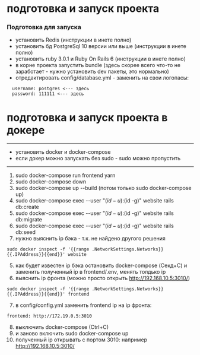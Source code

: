 # подготовка и запуск проекта

### Подготовка для запуска
- установить Redis (инструкции в инете полно) 
- установить бд PostgreSql 10 версии или выше (инструкции в инете полно) 
- установить ruby 3.0.1 и Ruby On Rails 6 (инструкции в инете полно)
- в корне проекта запустить bundle (здесь скорее всего что-то не заработает - нужно установить dev пакеты, это нормально)
- отредактировать config/database.yml - заменить на свои логопасы:
```
  username: postgres <--- здесь
  password: 111111 <--- здесь
```

# подготовка и запуск проекта в докере
 
---
* установить docker и docker-compose
* если докер можно запускать без sudo - sudo можно пропустить
---
1. sudo docker-compose run frontend yarn
2. sudo docker-compose down
3. sudo docker-compose up --build (потом только sudo docker-compose up)
4. sudo docker-compose exec --user "$(id -u):$(id -g)" website rails db:create
5. sudo docker-compose exec --user "$(id -u):$(id -g)" website rails db:migrate
6. sudo docker-compose exec --user "$(id -u):$(id -g)" website rails db:seed
7. нужно выяснить ip бэка - т.к. не найдено другого решения
 ```
sudo docker inspect -f '{{range .NetworkSettings.Networks}}{{.IPAddress}}{{end}}' website
```
5. как будет известен ip бэка остановить docker-compose (Секд+С)  и заменить полученный ip в frontend/.env, менять толдько ip
6. выяснить ip фронта (можно просто открыть http://192.168.10.5:3010/)
```
sudo docker inspect -f '{{range .NetworkSettings.Networks}}{{.IPAddress}}{{end}}' frontend
```
7. в config/config.yml заменить frontend ip на ip фронта: 
```
frontend: http://172.19.0.5:3010
```
8. выключить docker-compose (Ctrl+C)
9. и заново включить sudo docker-compose up
10. полученный ip открывать с портом 3010: например http://192.168.10.5:3010/
